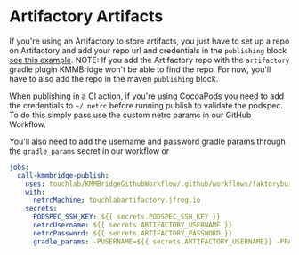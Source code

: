 # Artifactory Artifacts
If you're using an Artifactory to store artifacts, you just have to set up a repo on Artifactory and add your repo url and credentials in the
`publishing` block [see this example](MAVEN_REPO_ARTIFACTS.md#1-configure-push-access). NOTE: If you add the Artifactory repo with the `artifactory` gradle plugin KMMBridge won't be able to find the
repo. For now, you'll have to also add the repo in the maven `publishing` block.

When publishing in a CI action, if you're using CocoaPods you need to add the credentials to `~/.netrc` before running publish
to validate the podspec. To do this simply pass use the custom netrc params in our GitHub Workflow.

You'll also need to add the username and password gradle params through the `gradle_params` secret in our workflow or
```yaml
jobs:
  call-kmmbridge-publish:
    uses: touchlab/KMMBridgeGithubWorkflow/.github/workflows/faktorybuildbranches.yml@v0.7
    with: 
      netrcMachine: touchlabartifactory.jfrog.io
    secrets:
      PODSPEC_SSH_KEY: ${{ secrets.PODSPEC_SSH_KEY }}
      netrcUsername: ${{ secrets.ARTIFACTORY_USERNAME }} 
      netrcPassword: ${{ secrets.ARTIFACTORY_PASSWORD }} 
      gradle_params: -PUSERNAME=${{ secrets.ARTIFACTORY_USERNAME}} -PPASSWORD=${{ secrets.ARTIFACTORY_PASSWORD }}

```


